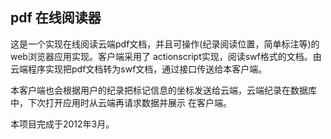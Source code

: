 ## pdf 在线阅读器

这是一个实现在线阅读云端pdf文档，并且可操作(纪录阅读位置，简单标注等)的web浏览器应用实现。客户端采用了
actionscript实现，阅读swf格式的文档。由云端程序实现把pdf文档转为swf文档，通过接口传送给本客户端。

本客户端也会根据用户的纪录把标记信息的坐标发送给云端，云端纪录在数据库中，下次打开应用时从云端再请求数据并展示
在客户端。

本项目完成于2012年3月。
